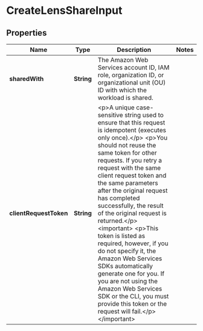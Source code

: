

# CreateLensShareInput


## Properties

| Name | Type | Description | Notes |
|------------ | ------------- | ------------- | -------------|
|**sharedWith** | **String** | The Amazon Web Services account ID, IAM role, organization ID, or organizational unit (OU) ID with which the workload is shared. |  |
|**clientRequestToken** | **String** | &lt;p&gt;A unique case-sensitive string used to ensure that this request is idempotent (executes only once).&lt;/p&gt; &lt;p&gt;You should not reuse the same token for other requests. If you retry a request with the same client request token and the same parameters after the original request has completed successfully, the result of the original request is returned.&lt;/p&gt; &lt;important&gt; &lt;p&gt;This token is listed as required, however, if you do not specify it, the Amazon Web Services SDKs automatically generate one for you. If you are not using the Amazon Web Services SDK or the CLI, you must provide this token or the request will fail.&lt;/p&gt; &lt;/important&gt; |  |



